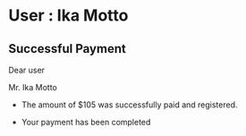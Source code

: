 User : Ika Motto
=============

Successful Payment
---------------------

Dear user

Mr. Ika Motto

* The amount of $105 was successfully paid and registered.
* Your payment has been completed

  
  
  ##
